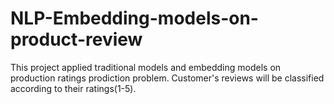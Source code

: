# NLP-Embedding-models-on-product-review
This project applied traditional models and embedding models on production ratings prodiction problem. Customer's reviews will be classified according to their ratings(1-5).
